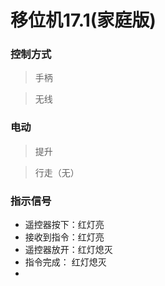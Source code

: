# 移位机17.1(家庭版)

### 控制方式

> 手柄

> 无线

### 电动
> 提升

> 行走（无）

### 指示信号
* 遥控器按下：红灯亮
* 接收到指令：红灯亮
* 遥控器放开：红灯熄灭
* 指令完成：	红灯熄灭
* 
